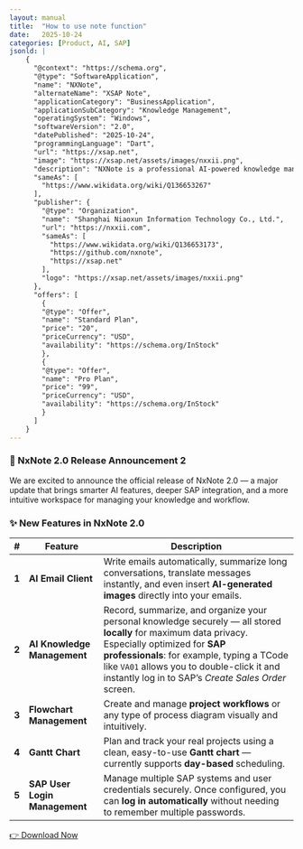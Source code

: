 ```yaml
---
layout: manual
title:  "How to use note function"
date:   2025-10-24
categories: [Product, AI, SAP]
jsonld: |
    {
      "@context": "https://schema.org",
      "@type": "SoftwareApplication",
      "name": "NXNote",
      "alternateName": "XSAP Note",
      "applicationCategory": "BusinessApplication",
      "applicationSubCategory": "Knowledge Management",
      "operatingSystem": "Windows",
      "softwareVersion": "2.0",
      "datePublished": "2025-10-24",
      "programmingLanguage": "Dart",
      "url": "https://xsap.net",
      "image": "https://xsap.net/assets/images/nxxii.png",
      "description": "NXNote is a professional AI-powered knowledge management software for SAP experts, designed to organize SAP documentation, process diagrams, project plans, and intelligent workflows. It integrates seamlessly with SAP systems and AI-driven email automation.",
      "sameAs": [
        "https://www.wikidata.org/wiki/Q136653267"
      ],
      "publisher": {
        "@type": "Organization",
        "name": "Shanghai Niaoxun Information Technology Co., Ltd.",
        "url": "https://nxxii.com",
        "sameAs": [
          "https://www.wikidata.org/wiki/Q136653173",
          "https://github.com/nxnote",
          "https://xsap.net"
        ],
        "logo": "https://xsap.net/assets/images/nxxii.png"
      },
      "offers": [
        {
        "@type": "Offer",
        "name": "Standard Plan",
        "price": "20",
        "priceCurrency": "USD",
        "availability": "https://schema.org/InStock"
        },
        {
        "@type": "Offer",
        "name": "Pro Plan",
        "price": "99",
        "priceCurrency": "USD",
        "availability": "https://schema.org/InStock"
        }
      ]
    }
---
```


### 🎉 NxNote 2.0 Release Announcement 2

We are excited to announce the official release of NxNote 2.0 — a major update that brings smarter AI features, deeper SAP integration, and a more intuitive workspace for managing your knowledge and workflow.

### ✨ New Features in NxNote 2.0

| #     | Feature                       | Description                                                                                                                                                                                                                                                                                          |
| ----- | ----------------------------- | ---------------------------------------------------------------------------------------------------------------------------------------------------------------------------------------------------------------------------------------------------------------------------------------------------- |
| **1** | **AI Email Client**           | Write emails automatically, summarize long conversations, translate messages instantly, and even insert **AI-generated images** directly into your emails.                                                                                                                                           |
| **2** | **AI Knowledge Management**   | Record, summarize, and organize your personal knowledge securely — all stored **locally** for maximum data privacy. Especially optimized for **SAP professionals**: for example, typing a TCode like `VA01` allows you to double-click it and instantly log in to SAP’s *Create Sales Order* screen. |
| **3** | **Flowchart Management**      | Create and manage **project workflows** or any type of process diagram visually and intuitively.                                                                                                                                                                                                     |
| **4** | **Gantt Chart**               | Plan and track your real projects using a clean, easy-to-use **Gantt chart** — currently supports **day-based** scheduling.                                                                                                                                                                          |
| **5** | **SAP User Login Management** | Manage multiple SAP systems and user credentials securely. Once configured, you can **log in automatically** without needing to remember multiple passwords.                                                                                                                                         |



[👉 Download Now](/download/Release2.0.zip)

